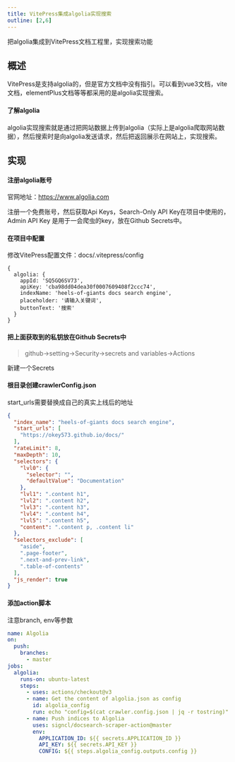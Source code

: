 ```yaml
---
title: VitePress集成algolia实现搜索
outline: [2,6]
---
```


把algolia集成到VitePress文档工程里，实现搜索功能

## 概述

VitePress是支持algolia的，但是官方文档中没有指引。可以看到vue3文档，vite文档，elementPlus文档等等都采用的是algolia实现搜索。

#### 了解algolia

algolia实现搜索就是通过把网站数据上传到algolia（实际上是algolia爬取网站数据），然后搜索时是向algolia发送请求，然后把返回展示在网站上，实现搜索。

## 实现

#### 注册algolia账号

官网地址：https://www.algolia.com

注册一个免费账号，然后获取Api Keys，Search-Only API Key在项目中使用的，Admin API Key 是用于一会爬虫的key，放在Github Secrets中。

#### 在项目中配置

修改VitePress配置文件：docs/.vitepress/config

```
{
  algolia: {
    appId: 'SQ5GQ6SV73',
    apiKey: 'cba98dd04dea30f0007609408f2ccc74',
    indexName: 'heels-of-giants docs search engine',
    placeholder: '请输入关键词',
    buttonText: '搜索'
  }
}
```

#### 把上面获取到的私钥放在Github Secrets中

> github->setting->Security->secrets and variables->Actions

新建一个Secrets

#### 根目录创建crawlerConfig.json

start_urls需要替换成自己的真实上线后的地址

```json
{
  "index_name": "heels-of-giants docs search engine",
  "start_urls": [
    "https://okey573.github.io/docs/"
  ],
  "rateLimit": 8,
  "maxDepth": 10,
  "selectors": {
    "lvl0": {
      "selector": "",
      "defaultValue": "Documentation"
    },
    "lvl1": ".content h1",
    "lvl2": ".content h2",
    "lvl3": ".content h3",
    "lvl4": ".content h4",
    "lvl5": ".content h5",
    "content": ".content p, .content li"
  },
  "selectors_exclude": [
    "aside",
    ".page-footer",
    ".next-and-prev-link",
    ".table-of-contents"
  ],
  "js_render": true
}
```

#### 添加action脚本

注意branch, env等参数

```yaml
name: Algolia
on:
  push:
    branches:
      - master
jobs:
  algolia:
    runs-on: ubuntu-latest
    steps:
      - uses: actions/checkout@v3
      - name: Get the content of algolia.json as config
        id: algolia_config
        run: echo "config=$(cat crawler.config.json | jq -r tostring)" >> $GITHUB_OUTPUT
      - name: Push indices to Algolia
        uses: signcl/docsearch-scraper-action@master
        env:
          APPLICATION_ID: ${{ secrets.APPLICATION_ID }}
          API_KEY: ${{ secrets.API_KEY }}
          CONFIG: ${{ steps.algolia_config.outputs.config }}

```
